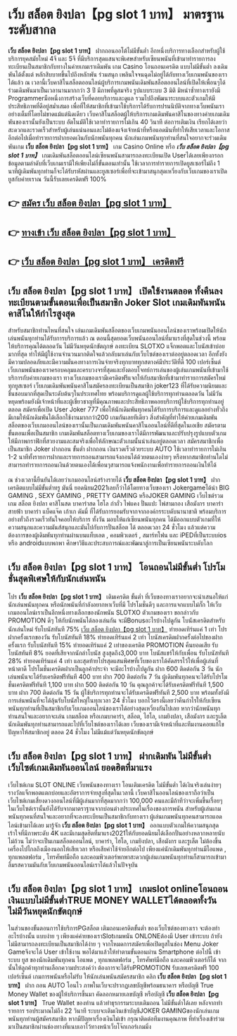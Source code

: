 # เว็บ สล็อต ยิงปลา【pg slot 1 บาท】  มาตรฐานระดับสากล

**เว็บ สล็อต ยิงปลา【pg slot 1 บาท】** ฝากถอนออโต้ไม่มีขั้นต่ำ  อีกหนึ่งบริการทางเลือกสำหรับผู้ใช้บริการยุคสมัยใหม่ 4จี และ 5จี ที่มีบริการสุดแสนจะพิเศษสำหรับเซียนพนันที่เข้ามาทำรายการลงทะเบียนเป็นสมาชิกกับทางในค่ายเกมเราเดิมพัน เกม Casino  โอนถอนเครดิต แบบไม่มีขั้นต่ำ ลงเดิมพันได้ตั้งแต่ หลักสิบบาทขึ้นไปถึงหลักพัน ร่วมสนุก เพลินใจจนฉุดไม่อยู่ได้กับทางเว็บเกมพนันของเราได้แล้ว ณ เวลานี้เว็บคาสิโนสล็อตออนไลน์ผู้บริการเกมพนันเดิมพันสล็อตออนไลน์ที่เปิดให้เพื่อนๆได้ร่วมเดิมพันมาเป็นเวลานานมากกว่า 3 ปี มีภาพที่ดูสมจริง รูปแบบระบบ 3 มิติ
มิหนำซ้ำทางเรายังมี Programmerมือหนึ่งการสร้างเว็บที่คอยบริการและดูแล  รวมไปถึงพัฒนาระบบและตัวเกมให้มีประสิทธิภาพที่ดีอยู่สม่ำเสมอ เพื่อที่ให้สมาชิกที่เข้ามาใช้บริการได้รับการปรนนิบัติจากทางเว็บพนันเราอย่างเต็มที่โดยไม่ขาดแม้แต่นิดเดียว เว็บคาสิโนสล็อตผู้ให้บริการเกมเดิมพันคาสิโนของทางค่ายเกมเดิมพันของเรานั้นยังเป็นระบบ อัตโนมัติใช้เวลาทำรายการไม่เกิน 40 วินาที ต่อการเติมเงิน เรียกได้เลยว่าสะดวกและรวดเร็วสำหรับผู้เล่นแน่นอนและไม่ต้องแจ้งเจ้าหน้าที่หรือแอดมินที่ทำให้เสียเวลาและโอกาสอีกต่อไปเมื่อทำรายการฝากยอดเงินกับนักพนันทุกคน
นักเล่นเกมพนันทุกท่านที่สนใจอยากจะร่วมเดิมพันเกม **เว็บ สล็อต ยิงปลา【pg slot 1 บาท】** เกม Casino Online หรือ ***เว็บ สล็อต ยิงปลา【pg slot 1 บาท】*** เกมเดิมพันสล็อตออนไลน์เซียนพนันสามารถลงทะเบียนเปิด Userได้เลยเพียงกรอกข้อมูลตามลำดับที่เว็บเกมเรามีให้เพียงไม่กี่ขั้นตอนเท่านั้น ใช้เวลาการทำรายการเปิดยูสเซอร์ไม่ถึง 1 นาทีผู้เดิมพันทุกท่านก็จะได้รับรหัสผ่านและยูสเซอร์เพื่อที่จะเข้ามาสนุกสุดเหวี่ยงกับเว็บเกมของเราเปิดยูสกับค่ายเราณ วันนี้รับเลยเครดิตฟรี 100%

## 👉 [สมัคร เว็บ สล็อต ยิงปลา【pg slot 1 บาท】](https://archa888.com/)
## 👉 [ทางเข้า เว็บ สล็อต ยิงปลา【pg slot 1 บาท】](https://archa888.com/)
## 👉 [เว็บ สล็อต ยิงปลา【pg slot 1 บาท】 เครดิตฟรี](https://archa888.com/)

## เว็บ สล็อต ยิงปลา【pg slot 1 บาท】 เปิดใช้งานตลอด ทั้งคืนลงทะเบียนตามขั้นตอนเพื่อเป็นสมาชิก Joker Slot เกมเดิมพันพนันคาสิโนให้กำไรสูงสุด

สำหรับสมาชิกท่านไหนที่สนใจ เล่นเกมเดิมพันสล็อตของเว็บเกมพนันออนไลน์ของเราพร้อมเปิดให้นักเล่นพนันทุกท่านได้รับการบริการแล้ว ณ ตอนนี้สุดยอดเว็บพนันออนไลน์ที่มาแรงที่สุดในช่วงนี้ พร้อมให้บริการคุณได้ตลอดวัน ไม่มีวันหยุดนักขัตฤกษ์ ลงทะเบียน SLOTXO แจ็กพอตและโบนัสเข้าบ่อยมากที่สุด ทำให้มีผู้ใช้งานจำนวนมากติดใจแล้วกลับมาเล่นกับเว็บไซต์ของเราต่ออยู่ตลอดเวลา อีกทั้งยังมีความปลอดภัยและมีความมั่นคงทางการเงินจ่ายจริงทุกบาททุกสตางค์มีประวัติที่ดี 100 เปอร์เซ็นต์ เว็บเกมพนันของเราครอบคลุมและครบวงจรที่สุดและยังตอบโจทย์การเล่นของผู้เล่นเกมพนันที่เข้ามาใช้บริการกับค่ายเกมของเรา
ทางเว็บเกมของเรามีเครดิตฟรีแจกให้กับสมาชิกที่เข้ามาทำรายการสมัครใหม่ทุกยูสเซอร์ เว็บเกมเดิมพันพนันคาสิโนสมัครลงทะเบียนเป็นสมาชิก joker123 ที่ได้รับความนิยมและชื่นชอบมากที่สุดเป็นระดับต้นๆในประเทศไทย พร้อมบริการดูแลผู้ใช้บริการทุกท่านตลอดวัน ไม่มีวันหยุดพร้อมยังมีเจ้าหน้าที่และผู้เชี่ยวชาญที่มีคุณภาพและประสิทธิภาพคอยบริการผู้ใช้บริการทุกท่านอยู่ตลอด สมัครเพื่อเปิด User Joker 777 เพื่อให้นักเดิมพันทุกคนได้รับการบริการและดูแลอย่างทั่วถึงมีเกมให้นักเดิมพันได้เลือกใช้งานมากกว่า200 เกมกันเลยทีเดียว
สิ่งสำคัญที่ทำให้ค่ายเกมเดิมพันสล็อตของเว็บเกมออนไลน์ของเรานั้นเป็นเกมเดิมพันพนันคาสิโนออนไลน์ที่ดีที่สุดในเอเชีย สมัครตามขั้นตอนเพื่อเป็นสมาชิก  เกมเดิมพันสล็อตทางเว็บเกมของเราได้มีการพัฒนาและปรับปรุงรูปแบบตัวเกมให้มีภาพกราฟิกที่สวยงามและสมจริงเพื่อให้ลักษณะตัวเกมนั้นน่าเล่นอยู่ตลอดเวลา สมัครสมาชิกเพื่อเป็นสมาชิก Joker ฝากถอน ขั้นต่ำ ฝากถอน เงินรวดเร็วด้วยระบบ AUTO ใช้เวลาทำรายการไม่เกิน 1-2 นาทีทั้งรายการฝากและรายการถอนสามารถแจ้งถอนได้ด้วยตนเองง่ายๆ หรือหากสมาชิกท่านใดไม่สามารถทำรายการถอนเงินด้วยตนเองได้เพื่อนๆสามารถแจ้งพนักงานเพื่อทำรายการถอนเงินให้ได้

ณ ช่วงเวลานี้ยืนยันได้เลยว่าเกมออนไลน์สร้างรายได้ **เว็บ สล็อต ยิงปลา【pg slot 1 บาท】** ฝากเครดิตแบบไม่มีขั้นต่ำทรู มันนี่ ยอดนิยม2021เลยก็ว่าได้โดยทางเว็บของเรา Jokergameได้นำ BIG GAMING , SEXY GAMING , PRETTY GAMING หรือJOKER GAMING เว็บไซต์รวมเกม สล็อต ยิงปลา คาสิโนสด บาคาร่าสด ไฮโล กำถั่ว ไพ่แคง ปั่นแปะ ไพ่สามกอง เสือมังกร บาคาร่าสายฟ้า บาคาร่า แบ็คแจ๊ค เก้าเก ดัมมี่ ที่ได้รับการยอมรับจากจากองค์กรระบดับนานาชาติ พร้อมบริการอย่างทั่วถึงรวดเร็วทันใจคอยให้บริการ ทั้งวัน มอบให้แก่เซียนพนันทุกคน ได้มีออกแบบตัวเกมที่ให้ความสนุกและความมันส์สนุกและมันไปกับการปั่นสล็อต ได้ ตลอดเวลา 24 ชั่วโมง แล้วแต่ความต้องการของผู้เดิมพันทุกท่านผ่านบนแท็บเลต , คอมพิวเตอร์ , สมาร์ทโฟน และ iPEDที่เป็นระบบios หรือ androidแบบพกพา ศึกษาวิธีและประสบการณ์และพัฒนาสู่การเป็นเซียนพนันระบดับโลก

## เว็บ สล็อต ยิงปลา【pg slot 1 บาท】 โอนถอนไม่มีขั้นต่ำ โปรโมชั่นสุดพิเศษให้กับนักเล่นพนัน

โปร **เว็บ สล็อต ยิงปลา【pg slot 1 บาท】** เติมเครดิต ขั้นต่ำ ที่เว็บของทางเราอยากจะนำเสนอให้แก่  นักเล่นพนันทุกคน หรือนักพนันที่กำลังอยากหาเว็บที่มี โปรโมชั่นดีๆ และการแจกแบบไม่กั๊ก ให้เว็บเกมออนไลน์เราเป็นอีกหนึ่งทางเลือกของนักพนัน SLOTXO ตัวเกมของเรา ขอกล่าวกับ PROMOTION ดีๆ ให้กับนักพนันได้ลองเล่นกัน จะมีBonusอะไรบ้างไปดูกัน
โบนัสเครดิตสำหรับนักเล่นใหม่ รับโบนัสทันที 75% [เว็บ สล็อต ยิงปลา【pg slot 1 บาท】](https://archa888.com/) ทำยอดเทิร์นแค่ 1 เท่า
โปรฝากครั้งแรกของวัน รับโบนัสทันที 18% ทำยอดเทิร์นแค่ 2 เท่า
โบนัสเครดิตฝากครั้งต่อไปของฝากครั้งแรก รับโบนัสทันที 15% ทำยอดเทิร์นแค่ 2 เท่าของเครดิต
 PROMOTION คืนยอดเสีย รับโบนัสทันที 8% ยอดที่เสียจากนักล่าโบนัส สูงสุดถึง3,000 บาท
โบนัสแชร์ให้กับเพื่อน รับโบนัสทันที 28% ทำยอดเทิร์นแค่ 4 เท่า
และสุดท้ายโปรสุดแสนพิศษที่เว็บของเราได้คัดสรรไว้ให้เพื่อผู้เล่นที่หน้าตาดี โปรโมชั่นเครดิตฝากเป็นลูกค้าประจำ จะมีอะไรบ้างไปดูกัน
ฝาก 600 ติดต่อกัน 3 วัน นักเล่นพนันจะได้รับเครดิตฟรีทันที 400 บาท
ฝาก 700 ติดต่อกัน 7 วัน ผู้เดิมพันทุกคนจะได้รับโปรโมชั่นเครดิตฟรีทันที 1,100 บาท
ฝาก 500 ติดต่อกัน 10 วัน คุณลูกค้าจะได้รับเครดิตฟรีทันที 1,500 บาท
ฝาก 700 ติดต่อกัน 15 วัน ผู้ใช้บริการทุกท่านจะได้รับเครดิตฟรีทันที 2,500 บาท
พร้อมทั้งยังมีการเล่นพนันที่จะได้ลุ้นรับโบนัสใหญ่ในทุกเวลา 24 ชั่วโมง บอกไว้ตรงนี้เลยว่าคืนกำไรให้กับเซียนพนันทุกท่านที่เป็นสมาชิกกับเว็บเกมออนไลน์ของเราได้อย่างสุดเหวี่ยงกันไปเลย หากว่านักพนันทุกท่านสนใจและอยากจะเล่น เกมสล็อต หรือเกมบาคาร่า, สล็อต, ไฮโล, เกมยิงปลา, เสือมังกร และรูเล็ต นักเดิมพันทุกท่านสามารถแตะไปที่เว็บไซต์ของเราได้เลย เว็บของเรามีเจ้าหน้าที่และทีมงานคอยแก้ไขปัญหาให้สมาชิกอยู่ ตลอด 24 ชั่วโมง ไม่มีแม้แต่วันหยุดนักขัตฤกษ์

## เว็บ สล็อต ยิงปลา【pg slot 1 บาท】 ฝากเดิมพัน ไม่มีขั้นต่ำ  เว็บไซต์เกมเดิมพันออนไลน์ ยอดฮิตที่มาแรง

เว็บไซต์เกม SLOT ONLINE เว็บพนันของทางเรา โอนเติมเครดิต ไม่มีขั้นต่ำ ได้เงินจริงเล่นง่ายๆ รางวัลแจ็กพอตแตกบ่อยและอัตราการจ่ายสูงที่สุดในเวลานี้ เว็บคาสิโนออนไลน์ของเราถือว่าเป็น เว็บไซต์เกมเสี่ยงดวงออนไลน์ที่มีผู้เล่นมากที่สุดมากกว่า 100,000 คนและมีถ้าทีว่าจะเพิ่มขึ้นเรื่อยๆ ในเว็บไซต์เรานั้นยังได้รับจากมาตราฐานจากบ่อนต่างประเทศในเรื่องของการพนัน สำหรับผู้เล่นเกมพนันทุกคนที่สนใจและอยากที่จะลงทะเบียนเป็นสมาชิกกับทางเรา ผู้เล่นเกมพนันทุกคนสามารถแอดไลน์เข้ามาได้เลย
	มารู้จัก **เว็บ สล็อต ยิงปลา【pg slot 1 บาท】** ออกแบบตัวเกมให้ความสนุกสุดเร้าใจที่มีภาพระดับ 4K และมีเกมสุดฮิตที่มาแรง2021ให้กับยอดนิยมได้เลือกปั่นอย่างหลากหลายนับไม่ถ้วน  ไม่ว่าจะเป็นเกมสล็อตออนไลน์, บาคาร่า, ไฮโล, เกมยิงปลา, เสือมังกร และรูเล็ต ไม่ต้องขึ้นเครื่องไปไกลถึงเมืองนอกให้เสียเวลา หรือเสียค่าใช้จ่ายอีกต่อไป เพียงแค่นักเดิมพันทุกท่านมีไอแพด , ทุกแพลตฟอร์ม , โทรศัพท์มือถือ และคอมพิวเตอร์พกพาสะดวกผู้เล่นเกมพนันทุกท่านก็สามารถเข้ามาลิ้มรสความมันกับเว็บเกมพนันออนไลน์เราได้แล้วในปัจจุบัน

## เว็บ สล็อต ยิงปลา【pg slot 1 บาท】 เกมslot onlineโอนถอนเงินแบบไม่มีขั้นต่ำTRUE MONEY WALLETได้ตลอดทั้งวัน ไม่มีวันหยุดนักขัตฤกษ์

ในส่วนของขั้นตอนการใช้บริการPGสล็อต เติมถอนเครดิตขั้นต่ำ ของเว็บไซต์ของทางเรา จะต้องทำอะไรบ้างนั้น แบบง่าย ๆ เพียงแค่ค่ายของเราSlotเกมพนัน ONLONEต้องมี User เข้าระบบ ถ้ายังไม่มีสามารถลงทะเบียนเป็นสมาชิกได้ง่าย ๆ จากโหมดการสมัครเพื่อเปิดยูสในช่อง Menu Joker Gameจึงจะได้ User เข้าใช้งาน พอได้มาแล้วให้ทำตามขั้นตอนผ่าน Smartphone ต่อไปนี้
เข้าระบบ ยูส  ของนักเดิมพันทุกคน ไอแพด , ทุกแพลตฟอร์ม , โทรศัพท์มือถือ และคอมพิวเตอร์ก็ได้
จากนั้นให้ลูกค้าทุกท่านเลือกความประสงค์ว่า ต้องการจะได้รับPROMOTION รับเลยเครดิตฟรี 100 เปอร์เซ็นต์ เกมการพนันหรือไม่รับ
ให้นักเล่นพนันสมัครสมาชิก คลิก **เว็บ สล็อต ยิงปลา【pg slot 1 บาท】** ฝาก ถอน AUTO โอนไว ภาพในเว็บจะปรากฏเลขบัญชีพร้อมธนาคาร หรือบัญชี True Money Wallet ของผู้ให้บริการขึ้นมา
คัดลอกหมายเลขบัญชี หรือบัญชี **เว็บ สล็อต ยิงปลา【pg slot 1 บาท】** True Wallet ของท่าน แล้วทำธุรกรรมระบบเติมถอน ไม่มีขั้นต่ำได้เลย
หลังจากทำรายการ รอประมาณไม่ถึง 22 วินาที ระบบจะเติมเงินเข้าบัญชีJOKER GAMINGของนักเล่นเกมพนันทุกท่านผู้สมัครสมาชิก
หากมีปัญหาเรื่องเงินไม่เข้า กรุณาติดต่อทีมงานคุณภาพ ที่ทำเรื่องเข้าร่วมมาเป็นสมาชิกผ่านช่องทางที่แนบเอาไว้ทางหน้าเว็บโจ๊กเกอร์เกมมิ่ง



